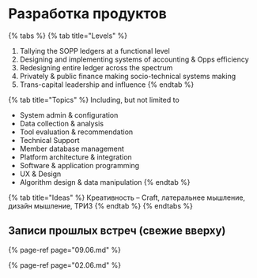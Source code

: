 # Разработка продуктов

{% tabs %}
{% tab title="Levels" %}
1. Tallying the SOPP ledgers at a functional level 
2. Designing and implementing systems of accounting & Opps efficiency
3. Redesigning entire ledger across the spectrum
4. Privately  & public finance making socio-technical systems making
5. Trans-capital leadership and influence
{% endtab %}

{% tab title="Topics" %}
Including, but not limited to

* System admin & configuration
* Data collection & analysis
* Tool evaluation & recommendation
* Technical Support
* Member database management
* Platform architecture & integration
* Software & application programming
* UX & Design
* Algorithm design & data manipulation
{% endtab %}

{% tab title="Ideas" %}
Креативность – Craft, латеральнее мышление, дизайн мышление, ТРИЗ
{% endtab %}
{% endtabs %}

## Записи прошлых встреч \(свежие вверху\)

{% page-ref page="09.06.md" %}

{% page-ref page="02.06.md" %}



